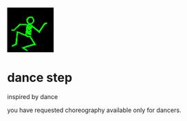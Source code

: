 ![dancer](assets/dancer.gif)

# dance step



inspired by dance

you have requested choreography available only for dancers.